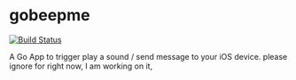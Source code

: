 # gobeepme

[![Build Status](https://travis-ci.org/dshanley/gobeepme.png?branch=master)](https://travis-ci.org/daveshanley/gobeepme)

A Go App to trigger play a sound / send message to your iOS device. please ignore for right now, I am working on it,

